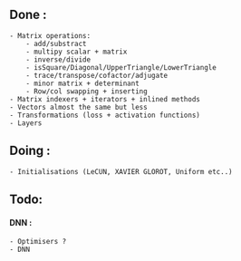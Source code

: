 ## Done :

	- Matrix operations:
		- add/substract
		- multipy scalar + matrix
		- inverse/divide
		- isSquare/Diagonal/UpperTriangle/LowerTriangle
		- trace/transpose/cofactor/adjugate
		- minor matrix + determinant
		- Row/col swapping + inserting
	- Matrix indexers + iterators + inlined methods
	- Vectors almost the same but less
	- Transformations (loss + activation functions)
	- Layers

## Doing :

	- Initialisations (LeCUN, XAVIER GLOROT, Uniform etc..)

## Todo:

#### DNN :
	
	- Optimisers ?
	- DNN